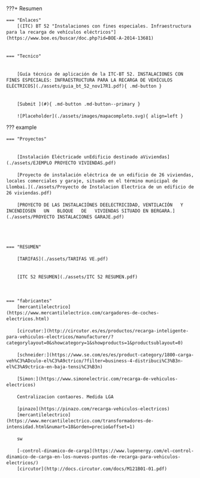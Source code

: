 # 


???+ Resumen

    === "Enlaces"
        [(ITC) BT 52 "Instalaciones con fines especiales. Infraestructura para la recarga de vehículos eléctricos"](https://www.boe.es/buscar/doc.php?id=BOE-A-2014-13681)


    === "Tecnico"


        [Guía técnica de aplicación de la ITC-BT 52. INSTALACIONES CON FINES ESPECIALES: INFRAESTRUCTURA PARA LA RECARGA DE VEHÍCULOS ELÉCTRICOS](./assets/guia_bt_52_nov17R1.pdf){ .md-button }


        [Submit ](#){ .md-button .md-button--primary }

        ![Placeholder](./assets/images/mapacompleto.svg){ align=left }
     
??? example


    === "Proyectos"


        [Instalación Eléctricade unEdificio destinado aViviendas](./assets/EJEMPLO PROYECTO VIVIENDAS.pdf)

        [Proyecto de instalación eléctrica de un edificio de 26 viviendas, locales comerciales y garaje, situado en el término municipal de Llombai.](./assets/Proyecto de Instalacion Electrica de un edificio de 26 viviendas.pdf)

        [PROYECTO DE LAS INSTALACIÓNES DEELECTRICIDAD, VENTILACIÓN   Y   INCENDIOSEN   UN   BLOQUE   DE   VIVIENDAS SITUADO EN BERGARA.](./assets/PROYECTO INSTALACIONES GARAJE.pdf)




    === "RESUMEN"

        [TARIFAS](./assets/TARIFAS VE.pdf)


        [ITC 52 RESUMEN](./assets/ITC 52 RESUMEN.pdf)
        
        
        
    === "fabricantes"
        [mercantilelectrico](https://www.mercantilelectrico.com/cargadores-de-coches-electricos.html)

        [circutor:](http://circutor.es/es/productos/recarga-inteligente-para-vehiculos-electricos/manufacturer/?categorylayout=0&showcategory=1&showproducts=1&productsublayout=0)
        
        [schneider:](https://www.se.com/es/es/product-category/1800-carga-veh%C3%ADculo-el%C3%A9ctrico/?filter=business-4-distribuci%C3%B3n-el%C3%A9ctrica-en-baja-tensi%C3%B3n)
        
        [Simon:](https://www.simonelectric.com/recarga-de-vehiculos-electricos)

        Centralizacion contaores. Medida LGA

        [pinazo](https://pinazo.com/recarga-vehiculos-electricos)
        [mercantilelectrico](https://www.mercantilelectrico.com/transformadores-de-intensidad.html&numart=18&orden=precio&offset=1)

        sw
        
        [-control-dinamico-de-carga](https://www.lugenergy.com/el-control-dinamico-de-carga-en-los-nuevos-puntos-de-recarga-para-vehiculos-electricos/)
        [circutor](http://docs.circutor.com/docs/M121B01-01.pdf)





